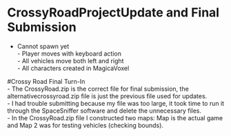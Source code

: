 # CrossyRoadProjectUpdate and Final Submission
- Cannot spawn yet
<br /> - Player moves with keyboard action
<br /> - All vehicles move both left and right
<br /> - All characters created in MagicaVoxel

#Crossy Road Final Turn-In
<br /> - The CrossyRoad.zip is the correct file for final submission, the alternativecrossyroad.zip file is just the previous file used for updates.
<br /> - I had trouble submitting because my file was too large, it took time to run it through the SpaceSniffer software and delete the unnecessary files.
<br /> - In the CrossyRoad.zip file I constructed two maps: Map is the actual game and Map 2 was for testing vehicles (checking bounds).
